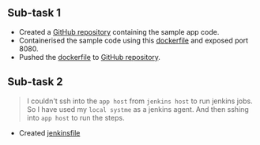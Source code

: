 ## Sub-task 1

- Created a [GitHub repository](https://github.com/rohit-mohanta/course-project) containing the sample app code.
- Containerised the sample code using this [dockerfile](sample-code/test-nodeapp-1-task/dockerfile) and exposed port 8080.
- Pushed the [dockerfile](sample-code/test-nodeapp-1-task/dockerfile) to [GitHub repository](https://github.com/rohit-mohanta/course-project).

## Sub-task 2

> I couldn't ssh into the `app host` from `jenkins host` to run jenkins jobs.
> So I have used my `local systme` as a jenkins agent. And then sshing into `app host` to run the steps.

- Created [jenkinsfile](sample-code/jenkinsfile)
